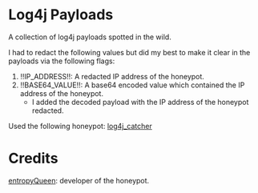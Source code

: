 
# Log4j Payloads

A collection of log4j payloads spotted in the wild.

I had to redact the following values but did my best to make it clear in the payloads via the following flags:

1. !!IP_ADDRESS!!: A redacted IP address of the honeypot.
2. !!BASE64_VALUE!!: A base64 encoded value which contained the IP address of the honeypot.
    - I added the decoded payload with the IP address of the honeypot redacted.

Used the following honeypot: [log4j_catcher](https://github.com/entropyQueen/log4j_catcher)

# Credits

[entropyQueen](https://github.com/entropyQueen): developer of the honeypot.
